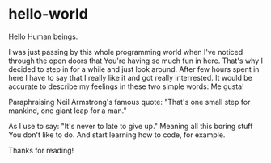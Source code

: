 # hello-world

Hello Human beings.

I was just passing by this whole programming world when I've noticed through the open doors that You're having so much fun in here. That's why I decided to step in for a while and just look around. After few hours spent in here I have to say that I really like it and got really interrested. It would be accurate to describe my feelings in these two simple words: Me gusta!

Paraphraising Neil Armstrong's famous quote: "That's one small step for mankind, one giant leap for a man."

As I use to say: "It's never to late to give up." Meaning all this boring stuff You don't like to do. And start learning how to code, for example.

Thanks for reading!
